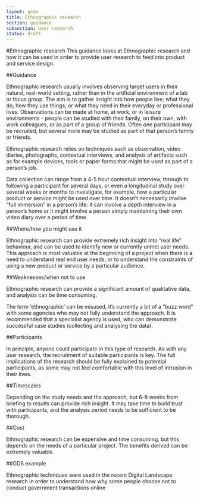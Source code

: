 ```yaml
---
layout: gsdm
title: Ethnographic research
section: guidance
subsection: User research
status: draft
---
```

    
#Ethnographic research
This guidance looks at Ethnographic research and how it can be used in order to provide user research to feed into product and service design. 

##Guidance
 
Ethnographic research usually involves observing target users in their natural, real-world setting,  rather than in the artificial environment of a lab or focus group.  The aim is to gather insight into how people live; what they do; how they use things; or what they need in their everyday or professional lives.  Observations can be made at home, at work, or in leisure environments - people can be studied with their family, on their own, with work colleagues, or as part of a group of friends.  Often one participant may be recruited, but several more may be studied as part of that person’s family or friends.  

Ethnographic research relies on techniques such as observation, video diaries, photographs, contextual interviews, and analysis of artifacts such as for example devices, tools or paper forms that might be used as part of a person’s job.  

Data collection can range from a 4-5 hour contextual interview, through to following a participant for several days, or even a longitudinal study over several weeks or months to investigate, for example, how a particular product or service might be used over time.  It doesn’t necessarily involve “full immersion” in a person’s life: it can involve a depth interview in a person’s home or it might involve a person simply maintaining their own video diary over a period of time.
 
##Where/how you might use it
 
Ethnographic research can provide extremely rich insight into “real life” behaviour, and can be used to identify new or currently unmet user needs. This approach is most valuable at the beginning of a project when there is a need to understand real end user needs, or to understand the constraints of using a new product or service by a particular audience.
 
##Weaknesses/when not to use
 
Ethnographic research can provide a significant amount of qualitative data, and analysis can be time consuming.  

The term ‘ethnographic’ can be misused, it’s currently a bit of a “buzz word” with some agencies who may not fully understand the approach.  It is recommended that a specialist agency is used, who can demonstrate successful case studies (collecting and analysing the data). 
 
##Participants
 
In principle, anyone could participate in this type of research.  As with any user research, the recruitment of suitable participants is key.  The full implications of the research should be fully explained to potential participants, as some may not feel comfortable with this level of intrusion in their lives.
 
##Timescales
 
Depending on the study needs and the approach, but 6-8 weeks from briefing to results can provide rich insight.  It may take time to build trust with participants, and the analysis period needs to be sufficient to be thorough.
 
##Cost
 
Ethnographic research can be expensive and time consuming, but this depends on the needs of a particular project.  The benefits derived can be extremely valuable.

##GDS example
 
Ethnographic techniques were used in the recent Digital Landscape research in order to understand how why some people choose not to conduct government transactions online
